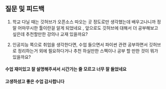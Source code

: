 
## 질문 및 피드백

1. 학교 다닐 때는 깃허브가 오픈소스 따오는 곳 정도로만 생각했는데 배우고나니까 정말 어마무시한 툴이란걸 알게 되었네요 , 앞으로도 깃허브에 대해서 더 공부해보고 싶은데 추천할만한 강의나 교재 있을까요?


2. 인공지능 쪽으로 취업을 생각한다면, 수업 들으면서 파이썬 관련 공부하면서 깃허브로 정리하는거 외에 필요하다거나 추천 하실만한 스펙이나 공부 할 만한 것이 뭐가 있을까요?


####  수업 재미있고 잘 설명해주셔서 시간가는 줄 모르고 너무 잘 들었네요

#### 고생하셨고 좋은 수업 감사합니다



